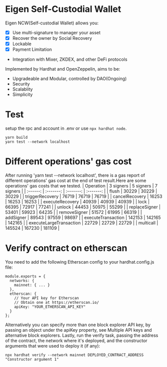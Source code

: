 # Eigen Self-Custodial Wallet

Eigen NCW(Self-custodial Wallet) allows you:

- [x] Use multi-signature to manager your asset
- [x] Recover the owner by Social Recovery
- [x] Lockable
- [x] Payment Limitation
- Integration with Mixer, ZKDEX, and other DeFi protocols

Implemented by Hardhat and OpenZeppelin, aims to be:
* Upgradeable and Modular, controlled by DAO(Ongoing)
* Security
* Scalablity
* Simplicity

# Test

setup the rpc and account in .env or use `npx hardhat node`.

```
yarn build
yarn test --network localhost
```
# Different operations' gas cost
After running 'yarn test --network localhost', there is a gas report of different operations' gas cost at the end of test result.Here are some operations' gas costs that we tested.
| Operation                            | 3 signers | 5 signers | 7 signers |
|  :------:                            | :-------: | :-------: | :-------: |
|  flush                               | 30229     | 30229     | 30229     |
|  triggerRecovery                     | 76719     | 76719     | 76719     |
|  cancelRecovery                      | 16253     | 16253     | 16253     |
|  executeRecovery                     | 40939     | 40939     | 40939     |
|  lock                                | 66395     | 72917     | 77241     |
|  unlock                              | 44453     | 50975     | 55299     |
|  replaceSigner                       | 53401     | 59923     | 64235     |
|  removeSigner                        | 51572     | 61995     | 66319     |
|  addSigner                           | 89543     | 97559     | 98697     |
|  executeTransaction                  | 142153    | 142165    | 142165    |
|  executeLargeTransaction             | 22729     | 22729     | 22729     |
|  multicall                           | 145524    | 167230    | 181109    |       

# Verify contract on etherscan
You need to add the following Etherscan config to your hardhat.config.js file:
```
module.exports = {
  networks: {
    mainnet: { ... }
  },
  etherscan: {
    // Your API key for Etherscan
    // Obtain one at https://etherscan.io/
    apiKey: "YOUR_ETHERSCAN_API_KEY"
  }
};
```
Alternatively you can specify more than one block explorer API key, by passing an object under the apiKey property, see Multiple API keys and alternative block explorers.
Lastly, run the verify task, passing the address of the contract, the network where it's deployed, and the constructor arguments that were used to deploy it (if any):
```
npx hardhat verify --network mainnet DEPLOYED_CONTRACT_ADDRESS "Constructor argument 1"
```
